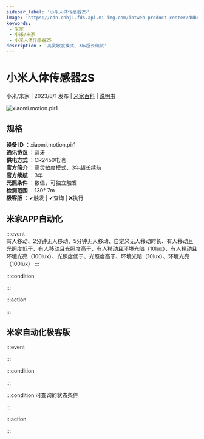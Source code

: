 ```yaml
---
sidebar_label: '小米人体传感器2S'
image: 'https://cdn.cnbj1.fds.api.mi-img.com/iotweb-product-center/d0be98f0495d12eaaf10b726393921fd_1680164909734.png?GalaxyAccessKeyId=AKVGLQWBOVIRQ3XLEW&Expires=9223372036854775807&Signature=D5DqnGYi7ZWjuGsn980JZsZnQt0='
keywords: 
 - 米家
 - 小米/米家
 - 小米人体传感器2S
description : '高灵敏度模式、3年超长续航'
---
```

# 小米人体传感器2S

小米/米家 | 2023/8/1 发布 | [米家百科](https://home.mi.com/webapp/content/baike/product/index.html?model=xiaomi.motion.pir1) | [说明书](https://home.mi.com/views/introduction.html?model=xiaomi.motion.pir1&region=cn)

![xiaomi.motion.pir1](https://cdn.cnbj1.fds.api.mi-img.com/iotweb-product-center/d0be98f0495d12eaaf10b726393921fd_1680164909734.png?GalaxyAccessKeyId=AKVGLQWBOVIRQ3XLEW&Expires=9223372036854775807&Signature=D5DqnGYi7ZWjuGsn980JZsZnQt0=)

## 规格  
> 
**设备 ID** ：xiaomi.motion.pir1  
**通讯协议** ：蓝牙  
**供电方式** ：CR2450电池  
**官方简介** ：高灵敏度模式、3年超长续航  
**官方续航** ：3年  
**光照条件** ：数值，可独立触发  
**检测范围** ：130° 7m  
**极客版** ：✔触发 | ✔查询 | ❌执行  

## 米家APP自动化  

:::event  
有人移动、2分钟无人移动、5分钟无人移动、自定义无人移动时长、有人移动且光照度低于、有人移动且光照度高于、有人移动且环境光暗（10lux）、有人移动且环境光亮（100lux）、光照度低于、光照度高于、环境光暗（10lux）、环境光亮（100lux）
:::

:::condition  

:::

:::action   

:::

## 米家自动化极客版  

:::event  

:::

:::condition  

:::

:::condition 可查询的状态条件  

:::

:::action  

:::

        

